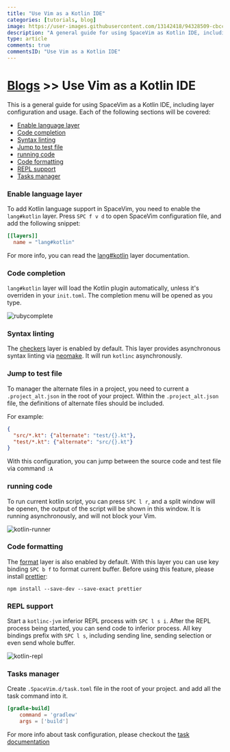 ```yaml
---
title: "Use Vim as a Kotlin IDE"
categories: [tutorials, blog]
image: https://user-images.githubusercontent.com/13142418/94328509-cbcc9f00-ffe5-11ea-8f0d-9ea7b5b81352.png
description: "A general guide for using SpaceVim as Kotlin IDE, including layer configuration, requiems installation and usage."
type: article
comments: true
commentsID: "Use Vim as a Kotlin IDE"
---
```


# [Blogs](../blog/) >> Use Vim as a Kotlin IDE

This is a general guide for using SpaceVim as a Kotlin IDE, including layer configuration and usage.
Each of the following sections will be covered:


<!-- vim-markdown-toc GFM -->

- [Enable language layer](#enable-language-layer)
- [Code completion](#code-completion)
- [Syntax linting](#syntax-linting)
- [Jump to test file](#jump-to-test-file)
- [running code](#running-code)
- [Code formatting](#code-formatting)
- [REPL support](#repl-support)
- [Tasks manager](#tasks-manager)

<!-- vim-markdown-toc -->

### Enable language layer

To add Kotlin language support in SpaceVim, you need to enable the `lang#kotlin` layer. Press `SPC f v d` to open
SpaceVim configuration file, and add the following snippet:

```toml
[[layers]]
  name = "lang#kotlin"
```

For more info, you can read the [lang#kotlin](../layers/lang/kotlin/) layer documentation.

### Code completion

`lang#kotlin` layer will load the Kotlin plugin automatically, unless it's overriden in your `init.toml`.
The completion menu will be opened as you type.

![rubycomplete](https://user-images.githubusercontent.com/13142418/53355518-20202080-3964-11e9-92f3-476060f2761e.png)

### Syntax linting

The [checkers](../checkers/) layer is enabled by default.
This layer provides asynchronous syntax linting via [neomake](https://github.com/neomake/neomake).
It will run `kotlinc` asynchronously.

### Jump to test file

To manager the alternate files in a project, you need to current a `.project_alt.json` in the root of your project.
Within the `.project_alt.json` file, the definitions of alternate files should be included.

For example:

```json
{
  "src/*.kt": {"alternate": "test/{}.kt"},
  "test/*.kt": {"alternate": "src/{}.kt"}
}
```

With this configuration, you can jump between the source code and test file via command `:A`

### running code

To run current kotlin script, you can press `SPC l r`, and a split window
will be openen, the output of the script will be shown in this window.
It is running asynchronously, and will not block your Vim.

![kotlin-runner](https://user-images.githubusercontent.com/13142418/94288524-14566f00-ff8a-11ea-8440-ee9ca8ba8843.png)

### Code formatting

The [format](../format/) layer is also enabled by default.
With this layer you can use key binding `SPC b f` to format current buffer.
Before using this feature, please install [prettier](https://prettier.io/):

```
npm install --save-dev --save-exact prettier
```

### REPL support

Start a `kotlinc-jvm` inferior REPL process with `SPC l s i`. After the REPL process being started, you can
send code to inferior process. All key bindings prefix with `SPC l s`, including sending line, sending selection or even
send whole buffer.

![kotlin-repl](https://user-images.githubusercontent.com/13142418/94289606-84192980-ff8b-11ea-84c8-1547741f377c.png)

### Tasks manager

Create `.SpaceVim.d/task.toml` file in the root of your project. and add all the task command into it.

```toml
[gradle-build]
    command = 'gradlew'
    args = ['build']
```

For more info about task configuration, please checkout the [task documentation](../documentation/#task)
